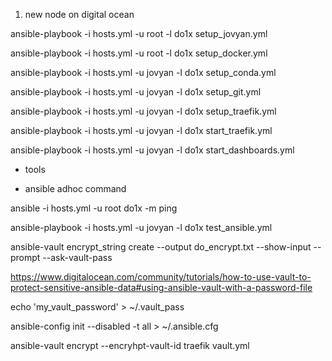 1) new node on digital ocean


ansible-playbook  -i hosts.yml -u root -l do1x setup_jovyan.yml

ansible-playbook  -i hosts.yml -u root -l do1x setup_docker.yml

ansible-playbook  -i hosts.yml -u jovyan -l do1x setup_conda.yml

ansible-playbook -i hosts.yml -u jovyan -l do1x setup_git.yml

ansible-playbook -i hosts.yml -u jovyan -l do1x setup_traefik.yml

ansible-playbook -i hosts.yml -u jovyan -l do1x  start_traefik.yml

ansible-playbook -i hosts.yml -u jovyan -l do1x  start_dashboards.yml


* tools


* ansible adhoc command

ansible -i hosts.yml -u root do1x -m ping


ansible-playbook -i hosts.yml -u jovyan -l do1x  test_ansible.yml


ansible-vault encrypt_string create  --output do_encrypt.txt --show-input --prompt --ask-vault-pass

https://www.digitalocean.com/community/tutorials/how-to-use-vault-to-protect-sensitive-ansible-data#using-ansible-vault-with-a-password-file

echo 'my_vault_password' > ~/.vault_pass

ansible-config   init --disabled -t all > ~/.ansible.cfg

ansible-vault encrypt --encryhpt-vault-id traefik vault.yml


